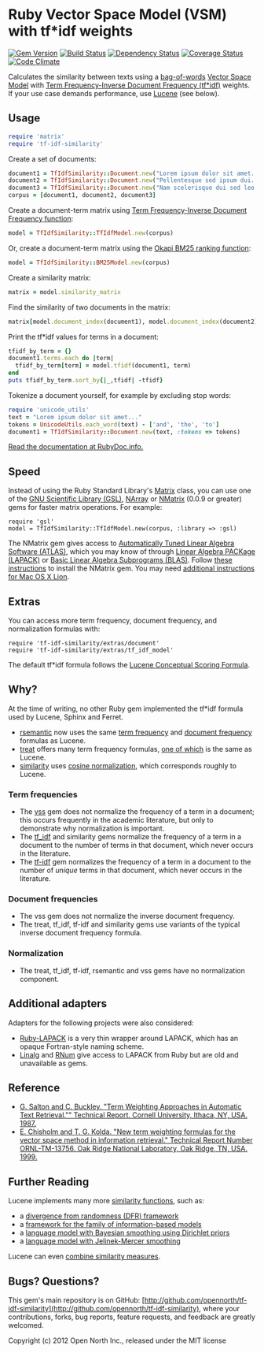 # Ruby Vector Space Model (VSM) with tf*idf weights

[![Gem Version](https://badge.fury.io/rb/tf-idf-similarity.svg)](http://badge.fury.io/rb/tf-idf-similarity)
[![Build Status](https://secure.travis-ci.org/opennorth/tf-idf-similarity.png)](http://travis-ci.org/opennorth/tf-idf-similarity)
[![Dependency Status](https://gemnasium.com/opennorth/tf-idf-similarity.png)](https://gemnasium.com/opennorth/tf-idf-similarity)
[![Coverage Status](https://coveralls.io/repos/opennorth/tf-idf-similarity/badge.png?branch=master)](https://coveralls.io/r/opennorth/tf-idf-similarity)
[![Code Climate](https://codeclimate.com/github/opennorth/tf-idf-similarity.png)](https://codeclimate.com/github/opennorth/tf-idf-similarity)

Calculates the similarity between texts using a [bag-of-words](http://en.wikipedia.org/wiki/Bag_of_words_model) [Vector Space Model](http://en.wikipedia.org/wiki/Vector_space_model) with [Term Frequency-Inverse Document Frequency (tf*idf)](http://en.wikipedia.org/wiki/Tf–idf) weights. If your use case demands performance, use [Lucene](http://lucene.apache.org/core/) (see below).

## Usage

```ruby
require 'matrix'
require 'tf-idf-similarity'
```

Create a set of documents:

```ruby
document1 = TfIdfSimilarity::Document.new("Lorem ipsum dolor sit amet...")
document2 = TfIdfSimilarity::Document.new("Pellentesque sed ipsum dui...")
document3 = TfIdfSimilarity::Document.new("Nam scelerisque dui sed leo...")
corpus = [document1, document2, document3]
```

Create a document-term matrix using [Term Frequency-Inverse Document Frequency function](http://en.wikipedia.org/wiki/Tf–idf):

```ruby
model = TfIdfSimilarity::TfIdfModel.new(corpus)
```

Or, create a document-term matrix using the [Okapi BM25 ranking function](http://en.wikipedia.org/wiki/Okapi_BM25):

```ruby
model = TfIdfSimilarity::BM25Model.new(corpus)
```

Create a similarity matrix:

```ruby
matrix = model.similarity_matrix
```

Find the similarity of two documents in the matrix:

```ruby
matrix[model.document_index(document1), model.document_index(document2)]
```

Print the tf*idf values for terms in a document:

```ruby
tfidf_by_term = {}
document1.terms.each do |term|
  tfidf_by_term[term] = model.tfidf(document1, term)
end
puts tfidf_by_term.sort_by{|_,tfidf| -tfidf}
```

Tokenize a document yourself, for example by excluding stop words:

```ruby
require 'unicode_utils'
text = "Lorem ipsum dolor sit amet..."
tokens = UnicodeUtils.each_word(text) - ['and', 'the', 'to']
document1 = TfIdfSimilarity::Document.new(text, :tokens => tokens)
```

[Read the documentation at RubyDoc.info.](http://rubydoc.info/gems/tf-idf-similarity)

## Speed

Instead of using the Ruby Standard Library's [Matrix](http://www.ruby-doc.org/stdlib-2.0/libdoc/matrix/rdoc/Matrix.html) class, you can use one of the [GNU Scientific Library (GSL)](http://www.gnu.org/software/gsl/), [NArray](http://narray.rubyforge.org/) or [NMatrix](https://github.com/SciRuby/nmatrix) (0.0.9 or greater) gems for faster matrix operations. For example:

    require 'gsl'
    model = TfIdfSimilarity::TfIdfModel.new(corpus, :library => :gsl)

The NMatrix gem gives access to [Automatically Tuned Linear Algebra Software (ATLAS)](http://math-atlas.sourceforge.net/), which you may know of through [Linear Algebra PACKage (LAPACK)](http://www.netlib.org/lapack/) or [Basic Linear Algebra Subprograms (BLAS)](http://www.netlib.org/blas/). Follow [these instructions](https://github.com/SciRuby/nmatrix#synopsis) to install the NMatrix gem. You may need [additional instructions for Mac OS X Lion](https://github.com/SciRuby/nmatrix/wiki/Installation).

## Extras

You can access more term frequency, document frequency, and normalization formulas with:

    require 'tf-idf-similarity/extras/document'
    require 'tf-idf-similarity/extras/tf_idf_model'

The default tf*idf formula follows the [Lucene Conceptual Scoring Formula](http://lucene.apache.org/core/4_0_0/core/org/apache/lucene/search/similarities/TFIDFSimilarity.html).

## Why?

At the time of writing, no other Ruby gem implemented the tf*idf formula used by Lucene, Sphinx and Ferret.

* [rsemantic](https://github.com/josephwilk/rsemantic) now uses the same [term frequency](https://github.com/josephwilk/rsemantic/blob/master/lib/semantic/transform/tf_idf_transform.rb#L14) and [document frequency](https://github.com/josephwilk/rsemantic/blob/master/lib/semantic/transform/tf_idf_transform.rb#L13) formulas as Lucene.
* [treat](https://github.com/louismullie/treat) offers many term frequency formulas, [one of which](https://github.com/louismullie/treat/blob/master/lib/treat/workers/extractors/tf_idf/native.rb#L13) is the same as Lucene.
* [similarity](https://github.com/bbcrd/Similarity) uses [cosine normalization](https://github.com/bbcrd/Similarity/blob/master/lib/similarity/term_document_matrix.rb#L23), which corresponds roughly to Lucene.

### Term frequencies

* The [vss](https://github.com/mkdynamic/vss) gem does not normalize the frequency of a term in a document; this occurs frequently in the academic literature, but only to demonstrate why normalization is important.
* The [tf_idf](https://github.com/reddavis/TF-IDF) and similarity gems normalize the frequency of a term in a document to the number of terms in that document, which never occurs in the literature.
* The [tf-idf](https://github.com/mchung/tf-idf) gem normalizes the frequency of a term in a document to the number of *unique* terms in that document, which never occurs in the literature.

### Document frequencies

* The vss gem does not normalize the inverse document frequency.
* The treat, tf_idf, tf-idf and similarity gems use variants of the typical inverse document frequency formula.

### Normalization

* The treat, tf_idf, tf-idf, rsemantic and vss gems have no normalization component.

## Additional adapters

Adapters for the following projects were also considered:

* [Ruby-LAPACK](http://ruby.gfd-dennou.org/products/ruby-lapack/) is a very thin wrapper around LAPACK, which has an opaque Fortran-style naming scheme.
* [Linalg](https://github.com/quix/linalg) and [RNum](http://rnum.rubyforge.org/) give access to LAPACK from Ruby but are old and unavailable as gems.

## Reference

* [G. Salton and C. Buckley. "Term Weighting Approaches in Automatic Text Retrieval."" Technical Report. Cornell University, Ithaca, NY, USA. 1987.](http://www.cs.odu.edu/~jbollen/IR04/readings/article1-29-03.pdf)
* [E. Chisholm and T. G. Kolda. "New term weighting formulas for the vector space method in information retrieval." Technical Report Number ORNL-TM-13756. Oak Ridge National Laboratory, Oak Ridge, TN, USA. 1999.](http://www.sandia.gov/~tgkolda/pubs/bibtgkfiles/ornl-tm-13756.pdf)

## Further Reading

Lucene implements many more [similarity functions](http://lucene.apache.org/core/4_0_0/core/org/apache/lucene/search/similarities/Similarity.html), such as:

* a [divergence from randomness (DFR) framework](http://lucene.apache.org/core/4_0_0/core/org/apache/lucene/search/similarities/DFRSimilarity.html)
* a [framework for the family of information-based models](http://lucene.apache.org/core/4_0_0/core/org/apache/lucene/search/similarities/IBSimilarity.html)
* a [language model with Bayesian smoothing using Dirichlet priors](http://lucene.apache.org/core/4_0_0/core/org/apache/lucene/search/similarities/LMDirichletSimilarity.html)
* a [language model with Jelinek-Mercer smoothing](http://lucene.apache.org/core/4_0_0/core/org/apache/lucene/search/similarities/LMJelinekMercerSimilarity.html)

Lucene can even [combine similarity measures](http://lucene.apache.org/core/4_0_0/core/org/apache/lucene/search/similarities/MultiSimilarity.html).

## Bugs? Questions?

This gem's main repository is on GitHub: [http://github.com/opennorth/tf-idf-similarity](http://github.com/opennorth/tf-idf-similarity), where your contributions, forks, bug reports, feature requests, and feedback are greatly welcomed.

Copyright (c) 2012 Open North Inc., released under the MIT license
